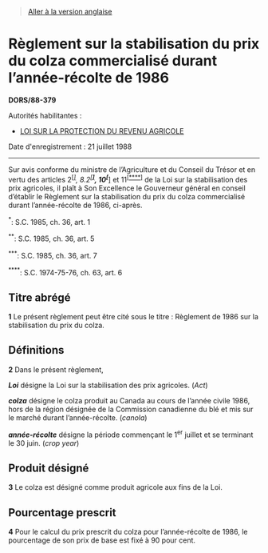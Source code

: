 > [Aller à la version anglaise](/en/Regulations/Statutory%20Orders%20and%20Regulations/88/379.md)

# Règlement sur la stabilisation du prix du colza commercialisé durant l’année-récolte de 1986

**DORS/88-379**

Autorités habilitantes : 
- [LOI SUR LA PROTECTION DU REVENU AGRICOLE](/fr/Lois/Lois%20du%20Canada/1991/ch.%2022.md)

Date d'enregistrement : 21 juillet 1988

----------

Sur avis conforme du ministre de l’Agriculture et du Conseil du Trésor et en vertu des articles 2<sup><a href='#nbp_SOR-88-379_f_hq_6005'>[*]</a></sup>, 8.2<sup><a href='#nbp_SOR-88-379_f_hq_6006'>[**]</a></sup>, 10<sup><a href='#nbp_SOR-88-379_f_hq_6007'>[***]</a></sup> et 11<sup><a href='#nbp_SOR-88-379_f_hq_6008'>[****]</a></sup> de la Loi sur la stabilisation des prix agricoles, il plaît à Son Excellence le Gouverneur général en conseil d’établir le Règlement sur la stabilisation du prix du colza commercialisé durant l’année-récolte de 1986, ci-après.

<a name='nbp_SOR-88-379_f_hq_6005'><sup>*</sup></a>: S.C. 1985, ch. 36, art. 1<br />

<a name='nbp_SOR-88-379_f_hq_6006'><sup>**</sup></a>: S.C. 1985, ch. 36, art. 5<br />

<a name='nbp_SOR-88-379_f_hq_6007'><sup>***</sup></a>: S.C. 1985, ch. 36, art. 7<br />

<a name='nbp_SOR-88-379_f_hq_6008'><sup>****</sup></a>: S.C. 1974-75-76, ch. 63, art. 6<br />




## Titre abrégé


**1** Le présent règlement peut être cité sous le titre : Règlement de 1986 sur la stabilisation du prix du colza.




## Définitions


**2** Dans le présent règlement,

***Loi*** désigne la Loi sur la stabilisation des prix agricoles. (*Act*)

***colza*** désigne le colza produit au Canada au cours de l’année civile 1986, hors de la région désignée de la Commission canadienne du blé et mis sur le marché durant l’année-récolte. (*canola*)

***année-récolte*** désigne la période commençant le 1<sup>er</sup> juillet et se terminant le 30 juin. (*crop year*)




## Produit désigné


**3** Le colza est désigné comme produit agricole aux fins de la Loi.




## Pourcentage prescrit


**4** Pour le calcul du prix prescrit du colza pour l’année-récolte de 1986, le pourcentage de son prix de base est fixé à 90 pour cent.


